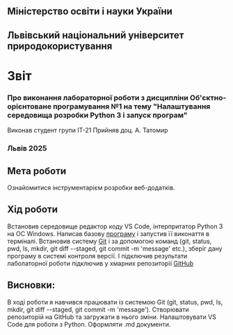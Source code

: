 ## Міністерство освіти і науки України

## Львівський національний університет природокористування
# Звіт 
### Про виконання лабораторної роботи з дисципліни Об'єктно-орієнтоване програмування №1 на тему "Налаштування середовища розробки Python 3 і запуск програм"
Виконав студент групи ІТ-21
Прийняв доц. А. Татомир
### Львів 2025

## Мета роботи 
Ознайомитися інструментарієм розробки веб-додатків.

## Хід роботи
Встановив середовище редактор коду VS Code, інтерпритатор Python 3 на ОС Windows. 
Написав базову [програму](./1-test.py) і запустив її виконаття в терміналі. Встановив систему [Git](https://git-scm.com/) і за допомогою команд (git, status, pwd, ls, mkdir, git diff --staged, git commit -m 'message' etc.), зберіг дану програму в системі контроля версії. І підключив результати лаболаторної роботи підключив у хмарних репозиторії [GitHub](https://github.com/xsp1ke83/oop-it-2025/tree/master/NickBobeshko)

## Висновки: 
В ході роботи я навчився працювати із системою Git (git, status, pwd, ls, mkdir, git diff --staged, git commit -m 'message'). Створювати репозиторій на GitHub та загружати в нього зміни.
Налаштовувати VS Code для роботи з Python. 
Оформляти .md документи.



